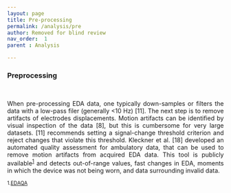 ```yaml
---
layout: page
title: Pre-processing
permalink: /analysis/pre
author: Removed for blind review
nav_order:  1
parent : Analysis

---
```

### Preprocessing
<br>
<p align="justify">
When pre-processing EDA data, one typically down-samples or filters the data with a low-pass filer (generally <10
Hz) [11]. The next step is to remove artifacts of electrodes displacements. Motion artifacts can be identified by visual inspection of the data [8], but this is cumbersome for very large datasets. [11] recommends setting a signal-change
threshold criterion and reject changes that violate this threshold. Kleckner et al. [18] developed an automated quality
assessment for ambulatory data, that can be used to remove motion artifacts from acquired EDA data. This tool is
publicly available<sup><a href="#fn1" id="ref1">1</a></sup> and detects out-of-range values, fast changes in EDA, moments in which the device was not being
worn, and data surrounding invalid data.</p>

<sup id="fn1">1.<a href="https://github.com/iankleckner/EDAQA" id="ref1">EDAQA</a></sup>
